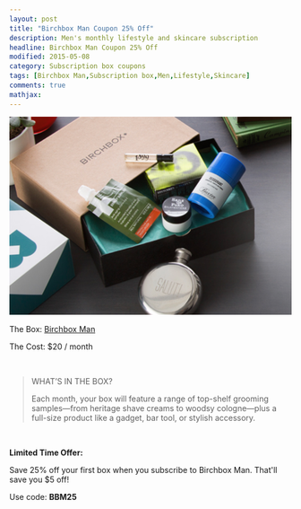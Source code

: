 ```yaml
---
layout: post
title: "Birchbox Man Coupon 25% Off"                
description: Men's monthly lifestyle and skincare subscription      
headline: Birchbox Man Coupon 25% Off            
modified: 2015-05-08              
category: Subscription box coupons
tags: [Birchbox Man,Subscription box,Men,Lifestyle,Skincare]
comments: true
mathjax:
---
```


![Birchbox Man Coupon](/img/Birchbox-man.png)
<p>The Box: <a href="https://www.birchbox.com/invite/whatsupmailbox">Birchbox Man</a></p>
<p>The Cost: $20 / month</p>
<br>

<blockquote><p>WHAT’S IN THE BOX?</p>
Each month, your box will feature a range of top-shelf grooming samples—from heritage shave creams to woodsy cologne—plus a full-size product like a gadget, bar tool, or stylish accessory.</blockquote>
<br>

<p><b>Limited Time Offer:</b></p>
Save 25% off your first box when you subscribe to Birchbox Man.
That'll save you $5 off!
<br>
<p>Use code: <b>BBM25</b></p>
